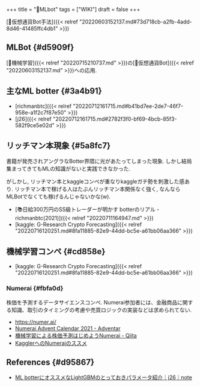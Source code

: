 +++
title = "📝MLbot"
tags = ["WIKI"]
draft = false
+++

[🔖仮想通貨Bot手法]({{< relref "20220603152137.md#73d718cb-a2fb-4add-8d46-41485ffc4db1" >}})


## MLBot {#d5909f}

[📝機械学習]({{< relref "20220715210737.md" >}})の[📝仮想通貨Bot]({{< relref "20220603152137.md" >}})への応用.


## 主なML botter {#3a4b91}

-   [richmanbtc]({{< relref "20220712161715.md#b41bd7ee-2de7-46f7-958e-a1f2c7f87e50" >}})
-   [j26]({{< relref "20220712161715.md#2782f3f0-bf69-4bcb-85f3-582f9ce5e02d" >}})


## リッチマン本現象 {#5a8fc7}

書籍が発売されアングラなBotter界隈に光があたってしまった現象. しかし結局集まってきてもMLの知識がないと実践できなかった.

がしかし, リッチマン本とkaggleコンペが重なりkaggleガチ勢を刺激した感あり. リッチマン本で稼げる人はたぶんリッチマン本関係なく強く, なんならMLBotでなくても稼げるんじゃないかな(w).

-   [📚日給300万円のSS級トレーダーが明かす botterのリアル - richmanbtc(2021)]({{< relref "20220711164947.md" >}})
-   [kaggle: G-Research Crypto Forecasting]({{< relref "20220716120251.md#8fa11885-82e9-44dd-bc5e-a61bb06aa366" >}})


## 機械学習コンペ {#cd858e}

-   [kaggle: G-Research Crypto Forecasting]({{< relref "20220716120251.md#8fa11885-82e9-44dd-bc5e-a61bb06aa366" >}})


### Numerai {#fbfa0d}

株価を予測するデータサイエンスコンペ. Numerai参加者には、金融商品に関する知識、取引のタイミングの考慮や売買ロジックの実装などは求められてない.

-   <https://numer.ai/>
-   [Numerai Advent Calendar 2021 - Adventar](https://adventar.org/calendars/6226)
-   [機械学習による株価予測はじめようNumerai - Qiita](https://qiita.com/blog_UKI/items/fb401725288e58c92bd6)
-   [KagglerへのNumeraiのススメ](https://zenn.dev/katsu1110/articles/bb2b5cba9b04c9e30bfe)


## References {#d95867}

-   [ML botterにオススメなLightGBMのとっておきパラメータ紹介｜j26｜note](https://note.com/j26/n/n64d9c37167a6)
